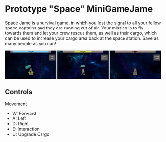 # Prototype "Space" MiniGameJame

Space Jame is a survival game, in which you lost the signal to all your fellow space captains and they are running out of air. Your mission is to fly towards them and let your crew rescue them, as well as their cargo, which can be used to increase your cargo area back at the space station. Save as many people as you can! 

<div style="display: flex; flex-direction: row; justify-content: center; justify-content: space-between; flex-wrap: wrap;">
<img src="WebglExport/Pictures/Space1.png" alt="drawing" width="33%"/> <img src="WebglExport/Pictures/Space2.png" alt="drawing" width="33%"/> <img src="WebglExport/Pictures/Space3.png" alt="drawing" width="33%"/>
</div>


## Controls

Movement 

- W: Forward
- A: Left
- D: Right
- E: Interaction
- U: Upgrade Cargo